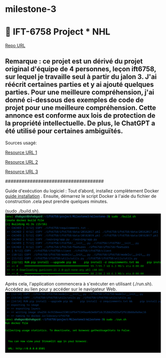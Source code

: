 # milestone-3
# 🏒 IFT-6758 Project * NHL
[Repo URL](https://github.com/mansooraliamiri/milestone-3.git)


## Remarque : ce projet est un dérivé du projet original d'équipe de 4 personnes, leçon ift6758, sur lequel je travaille seul à partir du jalon 3. J'ai réécrit certaines parties et y ai ajouté quelques parties. Pour une meilleure compréhension, j'ai donné ci-dessous des exemples de code de projet pour une meilleure compréhension. Cette annonce est conforme aux lois de protection de la propriété intellectuelle. De plus, le ChatGPT a été utilisé pour certaines ambiguïtés.

Sources usagé:

[Resource URL 1](https://github.com/AxelBogos/NHL-Analytics)

[Resource URL 2](https://github.com/M0rph3e/ift6758-project-main)

[Resource URL 3](https://github.com/nrjkumar/IFT6758/tree/master)

####################################

Guide d'exécution du logiciel :
Tout d’abord, installez complètement Docker [guide installation](https://docs.docker.com/engine/install/) . Ensuite, démarrez le script Docker à l'aide du fichier de construction .cela peut prendre quelques minutes.

(sudo ./build.sh).
![Alt text](images/build.png)

Après cela, l'application commencera à s'exécuter en utilisant (./run.sh). Accédez au lien pour y accéder sur le navigateur Web.
![Alt text](images/run.png)






